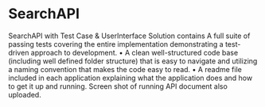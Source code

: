 # SearchAPI
SearchAPI with Test Case &amp; UserInterface
Solution contains
A full suite of passing tests covering the entire implementation demonstrating a test-
driven approach to development.
• A clean well-structured code base (including well defined folder structure) that is easy to
navigate and utilizing a naming convention that makes the code easy to read.
• A readme file included in each application explaining what the application does and how
to get it up and running.
Screen shot of running API document also uploaded.

